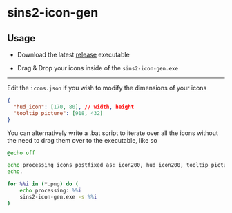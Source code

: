 # sins2-icon-gen

## Usage

- Download the latest [release](https://github.com/largeBIGsnooze/sins2-icon-generator/releases) executable

- Drag & Drop your icons inside of the `sins2-icon-gen.exe`
---

Edit the `icons.json` if you wish to modify the dimensions of your icons

```json
{
  "hud_icon": [170, 80], // width, height
  "tooltip_picture": [918, 432]
}
```

You can alternatively write a .bat script to iterate over all the icons without the need to drag them over to the executable, like so
```bat
@echo off

echo processing icons postfixed as: icon200, hud_icon200, tooltip_picture200
echo.

for %%i in (*.png) do (
	echo processing: %%i
	sins2-icon-gen.exe -s %%i
)
```